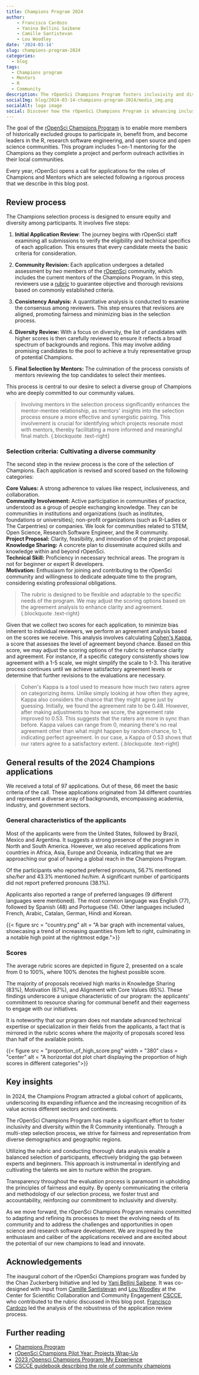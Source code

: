 ```yaml
---
title: Champions Program 2024
author: 
    - Francisco Cardozo
    - Yanina Bellini Saibene
    - Camille Santistevan
    - Lou Woodley
date: '2024-03-14'
slug: champions-program-2024
categories:
  - blog
tags:
  - Champions program
  - Mentors
  - R
  - Community
description: The rOpenSci Champions Program fosters inclusivity and diversity in R and open science, emphasizing community engagement and project innovation through a detailed selection process.
socialImg: blog/2024-03-14-champions-program-2024/media_img.png
socialAlt: logo image
social: Discover how the rOpenSci Champions Program is advancing inclusivity and diversity in R and open science by @focardozom09
---
```



The goal of the [rOpenSci Champions Program](/champions/) is to enable more members of historically excluded groups to participate in, benefit from, and become leaders in the R, research software engineering, and open source and open science communities. This program includes 1-on-1 mentoring for the Champions as they complete a project and perform outreach activities in their local communities. 

Every year, rOpenSci opens a call for applications for the roles of Champions and Mentors which are selected following a rigorous process that we describe in this blog post. 

## Review process

The Champions selection process is designed to ensure equity and diversity among participants. It involves five steps:

1. **Initial Application Review**: The journey begins with rOpenSci staff examining all submissions to verify the eligibility and technical specifics of each application. This ensures that every candidate meets the basic criteria for consideration.

2. **Community Revision:** Each application undergoes a detailed assessment by *two* members of the [rOpenSci](https://ropensci.org/) community, which includes the current mentors of the Champions Program. In this step, reviewers use a [rubric](https://docs.google.com/spreadsheets/d/1ZySOzrMSYq6OlMgWpYOBZedO9FVkOsPe_e-lqcUYQyQ/edit#gid=914293396) to guarantee objective and thorough revisions based on commonly established criteria.

3. **Consistency Analysis:** A quantitative analysis is conducted to examine the consensus among reviewers. This step ensures that revisions are aligned, promoting fairness and minimizing bias in the selection process.

4. **Diversity Review:** With a focus on diversity, the list of candidates with higher scores is then carefully reviewed to ensure it reflects a broad spectrum of backgrounds and regions. This may involve adding promising candidates to the pool to achieve a truly representative group of potential Champions.

5. **Final Selection by Mentors:** The culmination of the process consists of mentors reviewing the top candidates to select their mentees.

This process is central to our desire to select a diverse group of Champions who are deeply committed to our community values.

> Involving mentors in the selection process significantly enhances the mentor-mentee relationship, as mentors' insights into the selection process ensure a more effective and synergistic pairing. This involvement is crucial for identifying which projects resonate most with mentors, thereby facilitating a more informed and meaningful final match.
{.blockquote .text-right}

### Selection criteria: Cultivating a diverse community

The second step in the review process is the core of the selection of Champions. Each application is revised and scored based on the following categories:

**Core Values:** A strong adherence to values like respect, inclusiveness, and collaboration.  
**Community Involvement:** Active participation in communities of practice, understood as a group of people exchanging knowledge. They can be communities in institutions and organizations (such as institutes, foundations or universities); non-profit organizations (such as R-Ladies or The Carpentries) or companies. We look for communities related to STEM, Open Science, Research Software Engineer, and the R community.  
**Project Proposal:** Clarity, feasibility, and innovation of the project proposal.  
**Knowledge Sharing:** A concrete plan to disseminate acquired skills and knowledge within and beyond rOpenSci.  
**Technical Skill:** Proficiency in necessary technical areas. The program is not for beginner or expert R developers.   
**Motivation:** Enthusiasm for joining and contributing to the rOpenSci community and willingness to dedicate adequate time to the program, considering existing professional obligations.

> The rubric is designed to be flexible and adaptable to the specific needs of the program. We may adjust the scoring options based on the agreement analysis to enhance clarity and agreement.
{.blockquote .text-right}

Given that we collect two scores for each application, to minimize bias inherent to individual reviewers, we perform an agreement analysis based on the scores we receive. This analysis involves calculating [Cohen's Kappa](https://en.wikipedia.org/wiki/Cohen%27s_kappa), a score that assesses the level of agreement beyond chance. Based on this score, we may adjust the scoring options of the rubric to enhance clarity and agreement. For instance, if a specific category consistently shows low agreement with a 1-5 scale, we might simplify the scale to 1-3. This iterative process continues until we achieve satisfactory agreement levels or determine that further revisions to the evaluations are necessary.

> Cohen's Kappa is a tool used to measure how much two raters agree on categorizing items. Unlike simply looking at how often they agree, Kappa also considers the chance that they might agree just by guessing. Initially, we found the agreement rate to be 0.48. However, after making adjustments to how we score, the agreement rate improved to 0.53. This suggests that the raters are more in sync than before. Kappa values can range from 0, meaning there's no real agreement other than what might happen by random chance, to 1, indicating perfect agreement. In our case, a Kappa of 0.53 shows that our raters agree to a satisfactory extent.
{.blockquote .text-right}


## General results of the 2024 Champions applications

We received a total of 97 applications.  Out of these, 66 meet the basic criteria of the call. These applications originated from 34 different countries and represent a diverse array of backgrounds, encompassing academia, industry, and government sectors.

### General characteristics of the applicants

Most of the applicants were from the United States, followed by Brazil, Mexico and Argentina. It suggests a strong presence of the program in North and South America. However, we also received applications from countries in Africa, Asia, Europe and Oceania, indicating that we are approaching our goal of having a global reach in the Champions Program.

Of the participants who reported preferred pronouns, 56.7% mentioned _she/her_ and 43.3% mentioned _he/him_. A significant number of participants did not report preferred pronouns (38.1%).

Applicants also reported a range of preferred languages (9 different languages were mentioned). The most common language was English (77), followed by Spanish (48) and Portuguese (14). Other languages included French, Arabic, Catalan, German, Hindi and Korean.


{{< figure src = "country.png" alt = "A bar graph with incremental values, showcasing a trend of increasing quantities from left to right, culminating in a notable high point at the rightmost edge.">}} 

### Scores

The average rubric scores are depicted in figure 2, presented on a scale from 0 to 100%, where 100% denotes the highest possible score.

The majority of proposals received high marks in Knowledge Sharing (83%), Motivation (67%), and Alignment with Core Values (65%). These findings underscore a unique characteristic of our program: the applicants' commitment to resource sharing for communal benefit and their eagerness to engage with our initiatives. 

It is noteworthy that our program does not mandate advanced technical expertise or specialization in their fields from the applicants, a fact that is mirrored in the rubric scores where the majority of proposals scored less than half of the available points.

{{< figure src = "proportion_of_high_score.png" width = "380" class = "center" alt = "A horizontal dot plot chart displaying the proportion of high scores in different categories">}} 


## Key insights

In 2024, the Champions Program attracted a global cohort of applicants, underscoring its expanding influence and the increasing recognition of its value across different sectors and continents.

The rOpenSci Champions Program has made a significant effort to foster inclusivity and diversity within the R Community intentionally. Through a multi-step selection process, we strive for fairness and representation from diverse demographics and geographic regions.

Utilizing the rubric and conducting thorough data analysis enable a balanced selection of participants, effectively bridging the gap between experts and beginners. This approach is instrumental in identifying and cultivating the talents we aim to nurture within the program.

Transparency throughout the evaluation process is paramount in upholding the principles of fairness and equity. By openly communicating the criteria and methodology of our selection process, we foster trust and accountability, reinforcing our commitment to inclusivity and diversity.

As we move forward, the rOpenSci Champions Program remains committed to adapting and refining its processes to meet the evolving needs of its community and to address the challenges and opportunities in open science and research software development. We are inspired by the enthusiasm and caliber of the applications received and are excited about the potential of our new champions to lead and innovate.



## Acknowledgements

The inaugural cohort of the  rOpenSci Champions program was funded by the Chan Zuckerberg Initiative and led by [Yani Bellini Saibene](/author/yanina-bellini-saibene/). It was co-designed with input from [Camille Santistevan](/author/camille-santistevan/) and [Lou Woodley](/author/lou-woodley/) at the Center for Scientific Collaboration and Community Engagement [CSCCE](https://www.cscce.org/), who contributed to the rubric discussed in this blog post. [Francisco Cardozo](/author/francisco-cardozo/) led the analysis of the robustness of the application review process.

## Further reading

* [Champions Program](https://ropensci.org/champions/)
* [rOpenSci Champions Pilot Year: Projects Wrap-Up](https://ropensci.org/blog/2024/03/20/champions-program-projects-cohort1/)
* [2023 rOpensci Champions Program: My Experience](
https://ropensci.org/blog/2023/12/19/champions-program-2023-experience/)
* [CSCCE guidebook describing the role of community champions](https://zenodo.org/records/5275270)

